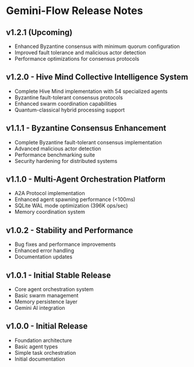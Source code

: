 # Gemini-Flow Release Notes

## v1.2.1 (Upcoming)
- Enhanced Byzantine consensus with minimum quorum configuration
- Improved fault tolerance and malicious actor detection
- Performance optimizations for consensus protocols

## v1.2.0 - Hive Mind Collective Intelligence System
- Complete Hive Mind implementation with 54 specialized agents
- Byzantine fault-tolerant consensus protocols
- Enhanced swarm coordination capabilities
- Quantum-classical hybrid processing support

## v1.1.1 - Byzantine Consensus Enhancement
- Complete Byzantine fault-tolerant consensus implementation
- Advanced malicious actor detection
- Performance benchmarking suite
- Security hardening for distributed systems

## v1.1.0 - Multi-Agent Orchestration Platform
- A2A Protocol implementation
- Enhanced agent spawning performance (<100ms)
- SQLite WAL mode optimization (396K ops/sec)
- Memory coordination system

## v1.0.2 - Stability and Performance
- Bug fixes and performance improvements
- Enhanced error handling
- Documentation updates

## v1.0.1 - Initial Stable Release
- Core agent orchestration system
- Basic swarm management
- Memory persistence layer
- Gemini AI integration

## v1.0.0 - Initial Release
- Foundation architecture
- Basic agent types
- Simple task orchestration
- Initial documentation